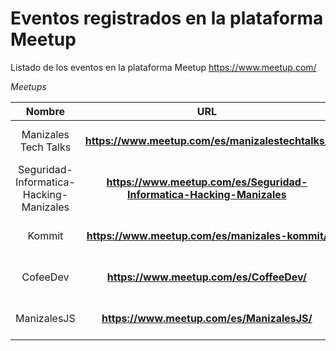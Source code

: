 # Eventos registrados en la plataforma Meetup

Listado de los eventos en la plataforma Meetup https://www.meetup.com/


*Meetups*

| Nombre    |  URL   |  Organizador    |  Contacto     | 
| :-----------: | :-------------:   | :------------------: | :---------------------------------------: | 
| Manizales Tech Talks | **https://www.meetup.com/es/manizalestechtalks/** | Jhon Edison Castro Sánchez | **https://twitter.com/edisoncast**  |
| Seguridad-Informatica-Hacking-Manizales | **https://www.meetup.com/es/Seguridad-Informatica-Hacking-Manizales** | Jaime Andrés Restrepo | **https://twitter.com/DragonJAR**  |
| Kommit | **https://www.meetup.com/es/manizales-kommit/** | Talent growing experts | **https://www.meetup.com/es/manizales-kommit/members/262623312/profile/**  |
| CofeeDev | **https://www.meetup.com/es/CoffeeDev/** | Gian Carlos Figueroa Revelo | **https://twitter.com/giancafigueroa**  |
| ManizalesJS | **https://www.meetup.com/es/ManizalesJS/** | Germán Mauricio Muñoz | **https://twitter.com/mauriciomunoz**  |
